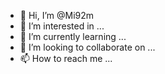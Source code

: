 - 👋 Hi, I’m @Mi92m
- 👀 I’m interested in ...
- 🌱 I’m currently learning ...
- 💞️ I’m looking to collaborate on ...
- 📫 How to reach me ...

<!---
Mi92m/Mi92m is a ✨ special ✨ repository because its `README.md` (this file) appears on your GitHub profile.
You can click the Preview link to take a look at your changes.
--->
